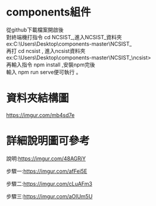 # components組件

從github下載檔案開啟後<br>
對終端機打指令 cd  NCSIST_,進入NCSIST_資料夾 <br>
ex:C:\Users\Desktop\components-master\NCSIST_<br>
再打 cd ncsist  , 進入ncsist資料夾<br>
ex:C:\Users\Desktop\components-master\NCSIST_\ncsist><br>
再輸入指令 npm install ,安裝npm完後<br>
輸入 npm run serve便可執行  。

# 資料夾結構圖
https://imgur.com/mb4sd7e

# 詳細說明圖可參考

說明:https://imgur.com/48AGRiY

步驟一:https://imgur.com/afFei5E

步驟二:https://imgur.com/cLuAFm3

步驟三:https://imgur.com/aOlUm5U

